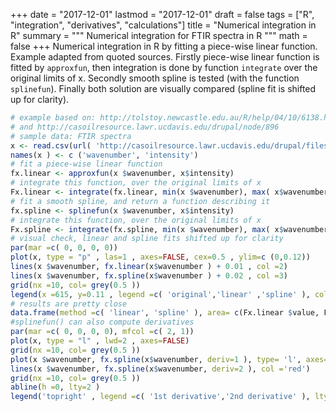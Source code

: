 +++
date = "2017-12-01"
lastmod = "2017-12-01"
draft = false
tags = ["R", "integration", "derivatives", "calculations"]
title = "Numerical integration in R"
summary = """
Numerical integration for FTIR spectra in R
"""
math = false
+++
Numerical integration in R by fitting a piece-wise linear function. Example adapted from quoted sources. Firstly piece-wise linear function is fitted by `approxfun`, then integration is done by function `integrate` over the original limits of x. Secondly smooth spline is tested (with the function `splinefun`). Finally both solution are visually compared (spline fit is shifted up for clarity).

```r
# example based on: http://tolstoy.newcastle.edu.au/R/help/04/10/6138.html
# and http://casoilresource.lawr.ucdavis.edu/drupal/node/896
# sample data: FTIR spectra
x <- read.csv(url( 'http://casoilresource.lawr.ucdavis.edu/drupal/files/fresh_li_material.CSV' ), header=FALSE)[100 :400,]
names(x ) <- c ('wavenumber', 'intensity')
# fit a piece-wise linear function
fx.linear <- approxfun(x $wavenumber, x$intensity)
# integrate this function, over the original limits of x
Fx.linear <- integrate(fx.linear, min(x $wavenumber), max( x$wavenumber))
# fit a smooth spline, and return a function describing it
fx.spline <- splinefun(x $wavenumber, x$intensity)
# integrate this function, over the original limits of x
Fx.spline <- integrate(fx.spline, min(x $wavenumber), max( x$wavenumber))
# visual check, linear and spline fits shifted up for clarity
par(mar =c( 0, 0, 0, 0))
plot(x, type = "p" , las=1 , axes=FALSE, cex=0.5 , ylim=c (0,0.12))
lines(x $wavenumber, fx.linear(x$wavenumber ) + 0.01 , col =2)
lines(x $wavenumber, fx.spline(x$wavenumber ) + 0.02 , col =3)
grid(nx =10, col= grey(0.5 ))
legend(x =615, y=0.11 , legend =c( 'original','linear' ,'spline' ), col =1: 3, pch=c( 1, NA,NA ), lty= c(NA, 1, 1) , bg='white' )
# results are pretty close
data.frame(method =c( 'linear', 'spline' ), area= c(Fx.linear $value, Fx.spline$value) , error=c (Fx.linear$abs.error,Fx.spline$abs.error ))
#splinefun() can also compute derivatives
par(mar =c( 0, 0, 0, 0), mfcol =c( 2, 1))
plot(x, type = "l" , lwd=2 , axes=FALSE)
grid(nx =10, col= grey(0.5 ))
plot(x $wavenumber, fx.spline(x$wavenumber, deriv=1 ), type= 'l', axes=FALSE)
lines(x $wavenumber, fx.spline(x$wavenumber, deriv=2 ), col ='red')
grid(nx =10, col= grey(0.5 ))
abline(h =0, lty=2 )
legend('topright' , legend =c( '1st derivative','2nd derivative' ), lty= 1, col=1 :2, bg='white' )

```

